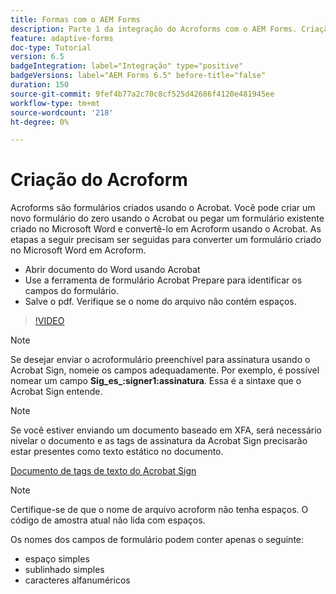 ```yaml
---
title: Formas com o AEM Forms
description: Parte 1 da integração do Acroforms com o AEM Forms. Criação de um formulário adaptável usando o Acroform e mesclagem de dados para obter um PDF.
feature: adaptive-forms
doc-type: Tutorial
version: 6.5
badgeIntegration: label="Integração" type="positive"
badgeVersions: label="AEM Forms 6.5" before-title="false"
duration: 150
source-git-commit: 9fef4b77a2c70c8cf525d42686f4120e481945ee
workflow-type: tm+mt
source-wordcount: '218'
ht-degree: 0%

---
```



# Criação do Acroform

Acroforms são formulários criados usando o Acrobat. Você pode criar um novo formulário do zero usando o Acrobat ou pegar um formulário existente criado no Microsoft Word e convertê-lo em Acroform usando o Acrobat. As etapas a seguir precisam ser seguidas para converter um formulário criado no Microsoft Word em Acroform.

* Abrir documento do Word usando Acrobat
* Use a ferramenta de formulário Acrobat Prepare para identificar os campos do formulário.
* Salve o pdf. Verifique se o nome do arquivo não contém espaços.


>[!VIDEO](https://video.tv.adobe.com/v/22575?quality=12&learn=on)

>[!NOTE]
>
>Se desejar enviar o acroformulário preenchível para assinatura usando o Acrobat Sign, nomeie os campos adequadamente. Por exemplo, é possível nomear um campo **Sig_es_:signer1:assinatura**. Essa é a sintaxe que o Acrobat Sign entende.

>[!NOTE]
>
>Se você estiver enviando um documento baseado em XFA, será necessário nivelar o documento e as tags de assinatura da Acrobat Sign precisarão estar presentes como texto estático no documento.

[Documento de tags de texto do Acrobat Sign](https://helpx.adobe.com/sign/using/text-tag.html)

>[!NOTE]
>
>Certifique-se de que o nome de arquivo acroform não tenha espaços. O código de amostra atual não lida com espaços.
>
>Os nomes dos campos de formulário podem conter apenas o seguinte:
>
>* espaço simples
>* sublinhado simples
>* caracteres alfanuméricos
